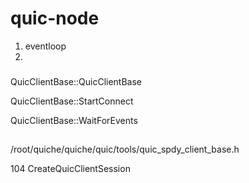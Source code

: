
# quic-node

1. eventloop
2. 


###

QuicClientBase::QuicClientBase

QuicClientBase::StartConnect

QuicClientBase::WaitForEvents


##

/root/quiche/quiche/quic/tools/quic_spdy_client_base.h

104 CreateQuicClientSession